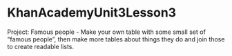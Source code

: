 # KhanAcademyUnit3Lesson3
Project: Famous people - Make your own table with some small set of “famous people”, then make more tables about things they do and join those to create readable lists.
